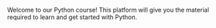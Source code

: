 Welcome to our Python course! This platform will give you the material required to learn and get started with Python.
